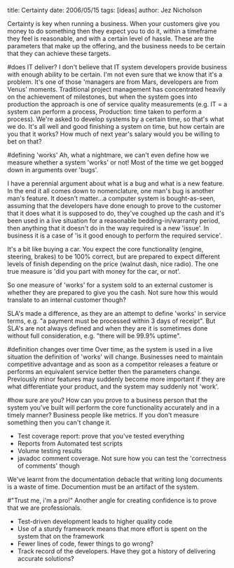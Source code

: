 title: Certainty
date: 2006/05/15
tags: [ideas]
author: Jez Nicholson

Certainty is key when running a business. When your customers give you money to do something then they expect you to do it, within a timeframe they feel is reasonable, and with a certain level of hassle. These are the parameters that make up the offering, and the business needs to be certain that they can achieve these targets.

#does IT deliver?
I don't believe that IT system developers provide business with enough ability to be certain. I'm not even sure that we know that it's a problem. It's one of those 'managers are from Mars, developers are from Venus' moments. Traditional project management has concentrated heavily on the achievement of milestones, but when the system goes into production the approach is one of service quality measurements (e.g. IT = a system can perform a process, Production: time taken to perform a process). We're asked to develop systems by a certain time, so that's what we do. It's all well and good finishing a system on time, but how certain are you that it works? How much of next year's salary would you be willing to bet on that?

#defining 'works'
Ah, what a nightmare, we can't even define how we measure whether a system 'works' or not! Most of the time we get bogged down in arguments over 'bugs'.

I have a perennial argument about what is a bug and what is a new feature. In the end it all comes down to nomenclature, one man's bug is another man's feature. It doesn't matter...a computer system is bought-as-seen, assuming that the developers have done enough to prove to the customer that it does what it is supposed to do, they've coughed up the cash and it's been used in a live situation for a reasonable bedding-in/warranty period, then anything that it doesn't do in the way required is a new 'issue'. In business it is a case of 'is it good enough to perform the required service'.

It's a bit like buying a car. You expect the core functionality (engine, steering, brakes) to be 100% correct, but are prepared to expect different levels of finish depending on the price (walnut dash, nice radio). The one true measure is 'did you part with money for the car, or not'.

So one measure of 'works' for a system sold to an external customer is whether they are prepared to give you the cash. Not sure how this would translate to an internal customer though?

SLA's made a difference, as they are an attempt to define 'works' in service terms, e.g. "a payment must be processed within 3 days of receipt". But SLA's are not always defined and when they are it is sometimes done without full consideration, e.g. "there will be 99.9% uptime".

#definition changes over time
Over time, as the system is used in a live situation the definition of 'works' will change. Businesses need to maintain competitive advantage and as soon as a competitor releases a feature or performs an equivalent service better then the parameters change. Previously minor features may suddenly become more important if they are what differentiate your product, and the system may suddenly not 'work'.

#how sure are you?
How can you prove to a business person that the system you've built will perform the core functionality accurately and in a timely manner? Business people like metrics. If you don't measure something then you can't change it.

* Test coverage report: prove that you've tested everything
* Reports from Automated test scripts
* Volume testing results
* javadoc comment coverage. Not sure how you can test the 'correctness of comments' though

We've learnt from the documentation debacle that writing long documents is a waste of time. Documention must be an artifact of the system.

#"Trust me, i'm a pro!"
Another angle for creating confidence is to prove that we are professionals.

* Test-driven development leads to higher quality code
* Use of a sturdy framework means that more effort is spent on the system that on the framework
* Fewer lines of code, fewer things to go wrong?
* Track record of the developers. Have they got a history of delivering accurate solutions?